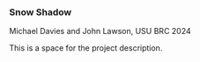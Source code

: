 ### Snow Shadow

Michael Davies and John Lawson, USU BRC 2024

This is a space for the project description.
